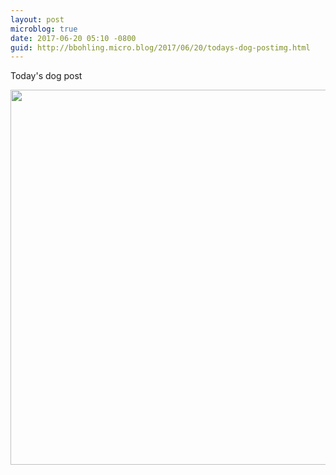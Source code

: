 ```yaml
---
layout: post
microblog: true
date: 2017-06-20 05:10 -0800
guid: http://bbohling.micro.blog/2017/06/20/todays-dog-postimg.html
---
```

Today's dog post

<img src="http://bbohling.micro.blog/uploads/2017/0dd10d0cee.jpg" width="600" height="600" style="height: auto" />
